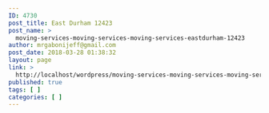 ```yaml
---
ID: 4730
post_title: East Durham 12423
post_name: >
  moving-services-moving-services-moving-services-eastdurham-12423
author: mrgabonijeff@gmail.com
post_date: 2018-03-28 01:38:32
layout: page
link: >
  http://localhost/wordpress/moving-services-moving-services-moving-services-eastdurham-12423/
published: true
tags: [ ]
categories: [ ]
---
```

